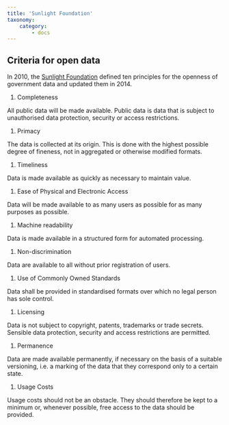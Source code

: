 ```yaml
---
title: 'Sunlight Foundation'
taxonomy:
    category:
        - docs
---
```


## Criteria for open data

In 2010, the [Sunlight Foundation](https://sunlightfoundation.com/wp-content/uploads/2016/11/Ten-Principles-for-Opening-Up-Government-Data.pdf) defined ten principles for the openness of government data and updated them in 2014.

1. Completeness
<p>All public data will be made available. Public data is data that is subject to unauthorised data protection, security or access restrictions.</p>

1. Primacy
<p>The data is collected at its origin. This is done with the highest possible degree of fineness, not in aggregated or otherwise modified formats.</p>

1. Timeliness
<p>Data is made available as quickly as necessary to maintain value.</p>

1. Ease of Physical and Electronic Access
<p>Data will be made available to as many users as possible for as many purposes as possible.</p>

1. Machine readability
<p>Data is made available in a structured form for automated processing.</p>

1. Non-discrimination
<p>Data are available to all without prior registration of users.</p>

1. Use of Commonly Owned Standards
<p>Data shall be provided in standardised formats over which no legal person has sole control.</p>

1. Licensing
<p>Data is not subject to copyright, patents, trademarks or trade secrets. Sensible data protection, security and access restrictions are permitted.</p>

1. Permanence
<p>Data are made available permanently, if necessary on the basis of a suitable versioning, i.e. a marking of the data that they correspond only to a certain state.</p>

1. Usage Costs
<p>Usage costs should not be an obstacle. They should therefore be kept to a minimum or, whenever possible, free access to the data should be provided.</p>

